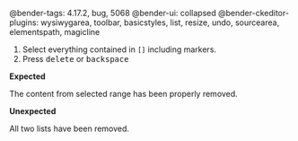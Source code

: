 @bender-tags: 4.17.2, bug, 5068
@bender-ui: collapsed
@bender-ckeditor-plugins: wysiwygarea, toolbar, basicstyles, list, resize, undo, sourcearea, elementspath, magicline

1. Select everything contained in `[]` including markers.
2. Press <kbd>delete</kbd> or <kbd>backspace</kbd>

**Expected**

The content from selected range has been properly removed.

**Unexpected**

All two lists have been removed.
